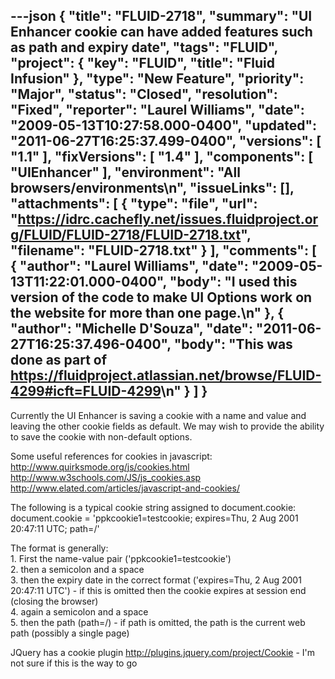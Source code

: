 ---json
{
  "title": "FLUID-2718",
  "summary": "UI Enhancer cookie can have added features such as path and expiry date",
  "tags": "FLUID",
  "project": {
    "key": "FLUID",
    "title": "Fluid Infusion"
  },
  "type": "New Feature",
  "priority": "Major",
  "status": "Closed",
  "resolution": "Fixed",
  "reporter": "Laurel Williams",
  "date": "2009-05-13T10:27:58.000-0400",
  "updated": "2011-06-27T16:25:37.499-0400",
  "versions": [
    "1.1"
  ],
  "fixVersions": [
    "1.4"
  ],
  "components": [
    "UIEnhancer"
  ],
  "environment": "All browsers/environments\n",
  "issueLinks": [],
  "attachments": [
    {
      "type": "file",
      "url": "https://idrc.cachefly.net/issues.fluidproject.org/FLUID/FLUID-2718/FLUID-2718.txt",
      "filename": "FLUID-2718.txt"
    }
  ],
  "comments": [
    {
      "author": "Laurel Williams",
      "date": "2009-05-13T11:22:01.000-0400",
      "body": "I used this version of the code to make UI Options work on the website for more than one page.\n"
    },
    {
      "author": "Michelle D'Souza",
      "date": "2011-06-27T16:25:37.496-0400",
      "body": "This was done as part of <https://fluidproject.atlassian.net/browse/FLUID-4299#icft=FLUID-4299>\n"
    }
  ]
}
---
Currently the UI Enhancer is saving a cookie with a name and value and leaving the other cookie fields as default. We may wish to provide the ability to save the cookie with non-default options.

Some useful references for cookies in javascript:\
<http://www.quirksmode.org/js/cookies.html>\
<http://www.w3schools.com/JS/js_cookies.asp>\
<http://www.elated.com/articles/javascript-and-cookies/>

The following is a typical cookie string assigned to document.cookie:\
document.cookie =  'ppkcookie1=testcookie; expires=Thu, 2 Aug 2001 20:47:11 UTC; path=/'

The format is generally:\
1\. First the name-value pair ('ppkcookie1=testcookie')\
2\. then a semicolon and a space\
3\. then the expiry date in the correct format ('expires=Thu, 2 Aug 2001 20:47:11 UTC') - if this is omitted then the cookie expires at session end (closing the browser)\
4\. again a semicolon and a space\
5\. then the path (path=/) - if path is omitted, the path is the current web path (possibly a single page)

JQuery has a cookie plugin <http://plugins.jquery.com/project/Cookie> - I'm not sure if this is the way to go

        